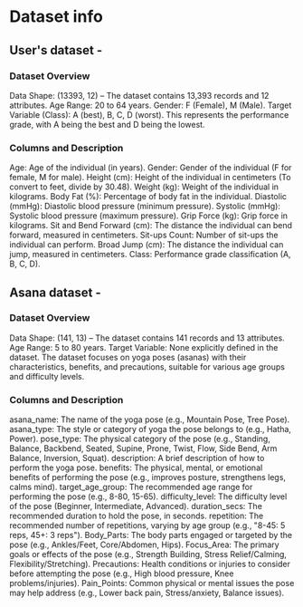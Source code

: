 # Dataset info

## User's dataset - 
### Dataset Overview
Data Shape: (13393, 12) – The dataset contains 13,393 records and 12 attributes.
Age Range: 20 to 64 years.
Gender: F (Female), M (Male).
Target Variable (Class): A (best), B, C, D (worst). This represents the performance grade, with A being the best and D being the lowest.
### Columns and Description
Age: Age of the individual (in years).
Gender: Gender of the individual (F for female, M for male).
Height (cm): Height of the individual in centimeters (To convert to feet, divide by 30.48).
Weight (kg): Weight of the individual in kilograms.
Body Fat (%): Percentage of body fat in the individual.
Diastolic (mmHg): Diastolic blood pressure (minimum pressure).
Systolic (mmHg): Systolic blood pressure (maximum pressure).
Grip Force (kg): Grip force in kilograms.
Sit and Bend Forward (cm): The distance the individual can bend forward, measured in centimeters.
Sit-ups Count: Number of sit-ups the individual can perform.
Broad Jump (cm): The distance the individual can jump, measured in centimeters.
Class: Performance grade classification (A, B, C, D).

## Asana dataset - 
### Dataset Overview
Data Shape: (141, 13) – The dataset contains 141 records and 13 attributes.
Age Range: 5 to 80 years.
Target Variable: None explicitly defined in the dataset. The dataset focuses on yoga poses (asanas) with their characteristics, benefits, and precautions, suitable for various age groups and difficulty levels.

### Columns and Description
asana_name: The name of the yoga pose (e.g., Mountain Pose, Tree Pose).
asana_type: The style or category of yoga the pose belongs to (e.g., Hatha, Power).
pose_type: The physical category of the pose (e.g., Standing, Balance, Backbend, Seated, Supine, Prone, Twist, Flow, Side Bend, Arm Balance, Inversion, Squat).
description: A brief description of how to perform the yoga pose.
benefits: The physical, mental, or emotional benefits of performing the pose (e.g., improves posture, strengthens legs, calms mind).
target_age_group: The recommended age range for performing the pose (e.g., 8-80, 15-65).
difficulty_level: The difficulty level of the pose (Beginner, Intermediate, Advanced).
duration_secs: The recommended duration to hold the pose, in seconds.
repetition: The recommended number of repetitions, varying by age group (e.g., "8-45: 5 reps, 45+: 3 reps").
Body_Parts: The body parts engaged or targeted by the pose (e.g., Ankles/Feet, Core/Abdomen, Hips).
Focus_Area: The primary goals or effects of the pose (e.g., Strength Building, Stress Relief/Calming, Flexibility/Stretching).
Precautions: Health conditions or injuries to consider before attempting the pose (e.g., High blood pressure, Knee problems/injuries).
Pain_Points: Common physical or mental issues the pose may help address (e.g., Lower back pain, Stress/anxiety, Balance issues).
